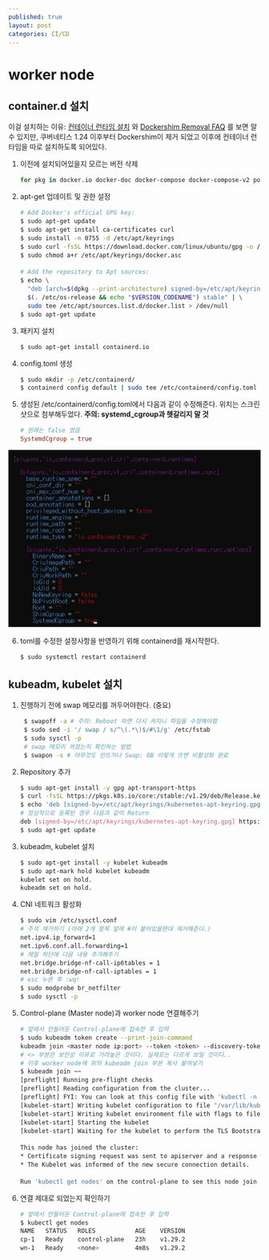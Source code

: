 ```yaml
---
published: true
layout: post
categories: CI/CD
---
```


# worker node
## container.d 설치

이걸 설치하는 이유: [컨테이너 런타임 설치](https://kubernetes.io/ko/docs/setup/production-environment/tools/kubeadm/install-kubeadm/#installing-runtime) 와 [Dockershim Removal FAQ](https://kubernetes.io/blog/2022/02/17/dockershim-faq/) 를 보면 알 수 있지만, 쿠버네티스 1.24 이후부터 Dockershim이 제거 되었고 이후에 컨테이너 런타임을 따로 설치하도록 되어있다.

1. 이전에 설치되어있을지 모르는 버전 삭제
    ```bash
    for pkg in docker.io docker-doc docker-compose docker-compose-v2 podman-docker containerd runc; do sudo apt-get remove $pkg; done
    ```

2. apt-get 업데이트 및 권한 설정
   ```bash
   # Add Docker's official GPG key:
   $ sudo apt-get update
   $ sudo apt-get install ca-certificates curl
   $ sudo install -m 0755 -d /etc/apt/keyrings
   $ sudo curl -fsSL https://download.docker.com/linux/ubuntu/gpg -o /etc/apt/keyrings/docker.asc
   $ sudo chmod a+r /etc/apt/keyrings/docker.asc
   
   # Add the repository to Apt sources:
   $ echo \
     "deb [arch=$(dpkg --print-architecture) signed-by=/etc/apt/keyrings/docker.asc] https://download.docker.com/linux/ubuntu \
     $(. /etc/os-release && echo "$VERSION_CODENAME") stable" | \
     sudo tee /etc/apt/sources.list.d/docker.list > /dev/null
   $ sudo apt-get update
   ```

3. 패키지 설치
    ```bash
    $ sudo apt-get install containerd.io
    ```

4. config.toml 생성
   ```bash
   $ sudo mkdir -p /etc/containerd/
   $ containerd config default | sudo tee /etc/containerd/config.toml
   ```

5. 생성된 /etc/containerd/config.toml에서 다음과 같이 수정해준다. 위치는 스크린샷으로 첨부해두었다. **주의: systemd_cgroup과 헷갈리지 말 것**
   ```toml
   # 원래는 false 였음
   SystemdCgroup = true
   ```
![image-20240309223354195](https://github.com/arumlee/arumlee.github.io/blob/main/_posts/2024-03-10-CICD-%EA%B5%AC%EC%B6%95-5/image-20240309223354195.png?raw=true)

6. toml를 수정한 설정사항을 반영하기 위해 containerd를 재시작한다.

   ```bash
   $ sudo systemctl restart containerd
   ```

## kubeadm, kubelet 설치

1. 진행하기 전에 swap 메모리를 꺼두어야한다. (중요)
   ```bash
    $ swapoff -a # 주의: Reboot 하면 다시 켜지니 파일을 수정해야함
    $ sudo sed -i '/ swap / s/^\(.*\)$/#\1/g' /etc/fstab
    $ sudo sysctl -p 
    # swap 메모리 꺼졌는지 확인하는 방법
    $ swapon -s # 아무것도 안뜨거나 Swap: 0B 이렇게 뜨면 비활성화 완료
   ```

2. Repository 추가
   ```bash
   $ sudo apt-get install -y gpg apt-transport-https
   $ curl -fsSL https://pkgs.k8s.io/core:/stable:/v1.29/deb/Release.key | sudo gpg --dearmor -o /etc/apt/keyrings/kubernetes-apt-keyring.gpg
   $ echo 'deb [signed-by=/etc/apt/keyrings/kubernetes-apt-keyring.gpg] https://pkgs.k8s.io/core:/stable:/v1.29/deb/ /' | sudo tee /etc/apt/sources.list.d/kubernetes.list
   # 정상적으로 등록된 경우 다음과 같이 Return
   deb [signed-by=/etc/apt/keyrings/kubernetes-apt-keyring.gpg] https://pkgs.k8s.io/core:/stable:/v1.29/deb/ /
   $ sudo apt-get update
   ```

3. kubeadm, kubelet 설치
   ```bash
   $ sudo apt-get install -y kubelet kubeadm
   $ sudo apt-mark hold kubelet kubeadm
   kubelet set on hold.
   kubeadm set on hold.
   ```

4. CNI 네트워크 활성화
   ```bash
   $ sudo vim /etc/sysctl.conf
   # 주석 제거하기 (아래 2개 항목 앞에 #이 붙어있을텐데 제거해준다.)
   net.ipv4.ip_forward=1
   net.ipv6.conf.all.forwarding=1
   # 제일 하단에 다음 내용 추가해주기
   net.bridge.bridge-nf-call-ip6tables = 1 
   net.bridge.bridge-nf-call-iptables = 1
   # esc 누른 후 :wq!
   $ sudo modprobe br_netfilter
   $ sudo sysctl -p
   ```

5. Control-plane (Master node)과 worker node 연결해주기
   ```bash
   # 앞에서 만들어둔 Control-plane에 접속한 후 입력
   $ sudo kubeadm token create --print-join-command
   kubeadm join <master node ip:port> --token <token> --discovery-token-ca-cert-hash <hash>
   # <> 부분은 보안상 이유로 가려놓은 것이다. 실제로는 다르게 보일 것이다..
   # 이후 worker node에 위의 kubeadm join 부분 복사 붙여넣기
   $ kubeadm join ~~
   [preflight] Running pre-flight checks
   [preflight] Reading configuration from the cluster...
   [preflight] FYI: You can look at this config file with 'kubectl -n kube-system get cm kubeadm-config -o yaml'
   [kubelet-start] Writing kubelet configuration to file "/var/lib/kubelet/config.yaml"
   [kubelet-start] Writing kubelet environment file with flags to file "/var/lib/kubelet/kubeadm-flags.env"
   [kubelet-start] Starting the kubelet
   [kubelet-start] Waiting for the kubelet to perform the TLS Bootstrap...
   
   This node has joined the cluster:
   * Certificate signing request was sent to apiserver and a response was received.
   * The Kubelet was informed of the new secure connection details.
   
   Run 'kubectl get nodes' on the control-plane to see this node join the cluster.
   ```

6. 연결 제대로 되었는지 확인하기
   ```bash
   # 앞에서 만들어둔 Control-plane에 접속한 후 입력
   $ kubectl get nodes
   NAME   STATUS   ROLES           AGE    VERSION
   cp-1   Ready    control-plane   23h    v1.29.2
   wn-1   Ready    <none>          4m8s   v1.29.2
   ```